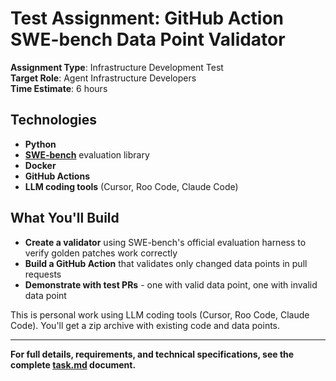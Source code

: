 # Test Assignment: GitHub Action SWE-bench Data Point Validator

**Assignment Type**: Infrastructure Development Test  
**Target Role**: Agent Infrastructure Developers  
**Time Estimate**: 6 hours

## Technologies
- **Python**
- **[SWE-bench](https://github.com/princeton-nlp/SWE-bench)** evaluation library  
- **Docker**
- **GitHub Actions**
- **LLM coding tools** (Cursor, Roo Code, Claude Code)

## What You'll Build

- **Create a validator** using SWE-bench's official evaluation harness to verify golden patches work correctly
- **Build a GitHub Action** that validates only changed data points in pull requests
- **Demonstrate with test PRs** - one with valid data point, one with invalid data point

This is personal work using LLM coding tools (Cursor, Roo Code, Claude Code). You'll get a zip archive with existing code and data points.

---

**For full details, requirements, and technical specifications, see the complete [task.md](task.md) document.** 